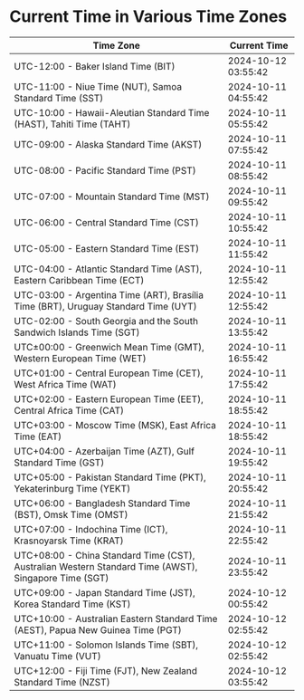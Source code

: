 # Current Time in Various Time Zones

| Time Zone | Current Time |
|-----------|--------------|
| UTC-12:00 - Baker Island Time (BIT) | 2024-10-12 03:55:42 |
| UTC-11:00 - Niue Time (NUT), Samoa Standard Time (SST) | 2024-10-11 04:55:42 |
| UTC-10:00 - Hawaii-Aleutian Standard Time (HAST), Tahiti Time (TAHT) | 2024-10-11 05:55:42 |
| UTC-09:00 - Alaska Standard Time (AKST) | 2024-10-11 07:55:42 |
| UTC-08:00 - Pacific Standard Time (PST) | 2024-10-11 08:55:42 |
| UTC-07:00 - Mountain Standard Time (MST) | 2024-10-11 09:55:42 |
| UTC-06:00 - Central Standard Time (CST) | 2024-10-11 10:55:42 |
| UTC-05:00 - Eastern Standard Time (EST) | 2024-10-11 11:55:42 |
| UTC-04:00 - Atlantic Standard Time (AST), Eastern Caribbean Time (ECT) | 2024-10-11 12:55:42 |
| UTC-03:00 - Argentina Time (ART), Brasília Time (BRT), Uruguay Standard Time (UYT) | 2024-10-11 12:55:42 |
| UTC-02:00 - South Georgia and the South Sandwich Islands Time (SGT) | 2024-10-11 13:55:42 |
| UTC±00:00 - Greenwich Mean Time (GMT), Western European Time (WET) | 2024-10-11 16:55:42 |
| UTC+01:00 - Central European Time (CET), West Africa Time (WAT) | 2024-10-11 17:55:42 |
| UTC+02:00 - Eastern European Time (EET), Central Africa Time (CAT) | 2024-10-11 18:55:42 |
| UTC+03:00 - Moscow Time (MSK), East Africa Time (EAT) | 2024-10-11 18:55:42 |
| UTC+04:00 - Azerbaijan Time (AZT), Gulf Standard Time (GST) | 2024-10-11 19:55:42 |
| UTC+05:00 - Pakistan Standard Time (PKT), Yekaterinburg Time (YEKT) | 2024-10-11 20:55:42 |
| UTC+06:00 - Bangladesh Standard Time (BST), Omsk Time (OMST) | 2024-10-11 21:55:42 |
| UTC+07:00 - Indochina Time (ICT), Krasnoyarsk Time (KRAT) | 2024-10-11 22:55:42 |
| UTC+08:00 - China Standard Time (CST), Australian Western Standard Time (AWST), Singapore Time (SGT) | 2024-10-11 23:55:42 |
| UTC+09:00 - Japan Standard Time (JST), Korea Standard Time (KST) | 2024-10-12 00:55:42 |
| UTC+10:00 - Australian Eastern Standard Time (AEST), Papua New Guinea Time (PGT) | 2024-10-12 02:55:42 |
| UTC+11:00 - Solomon Islands Time (SBT), Vanuatu Time (VUT) | 2024-10-12 02:55:42 |
| UTC+12:00 - Fiji Time (FJT), New Zealand Standard Time (NZST) | 2024-10-12 03:55:42 |

